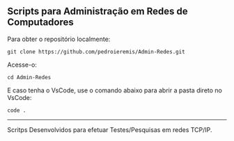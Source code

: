 ## Scripts para Administração em Redes de Computadores

Para obter o repositório localmente:

```shell
git clone https://github.com/pedroieremis/Admin-Redes.git
```

Acesse-o:
```shell
cd Admin-Redes
```

 E caso tenha o VsCode, use o comando abaixo para abrir a pasta direto no VsCode:
 ```shell
code .
```

---

Scritps Desenvolvidos para efetuar Testes/Pesquisas em redes TCP/IP.
